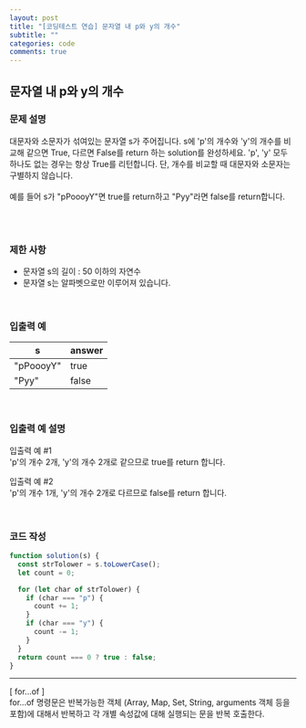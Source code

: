```yaml
---
layout: post
title: "[코딩테스트 연습] 문자열 내 p와 y의 개수"
subtitle: ""
categories: code
comments: true
---
```


## 문자열 내 p와 y의 개수

### 문제 설명

대문자와 소문자가 섞여있는 문자열 s가 주어집니다. s에 'p'의 개수와 'y'의 개수를 비교해 같으면 True, 다르면 False를 return 하는 solution를 완성하세요. 'p', 'y' 모두 하나도 없는 경우는 항상 True를 리턴합니다. 단, 개수를 비교할 때 대문자와 소문자는 구별하지 않습니다.<br>
<br>
예를 들어 s가 "pPoooyY"면 true를 return하고 "Pyy"라면 false를 return합니다.

<br>
<br>

### 제한 사항

- 문자열 s의 길이 : 50 이하의 자연수<br>
- 문자열 s는 알파벳으로만 이루어져 있습니다.

<br>

### 입출력 예

| s         | answer |
| --------- | ------ |
| "pPoooyY" | true   |
| "Pyy"     | false  |

<br>

### 입출력 예 설명

입출력 예 #1<br>
'p'의 개수 2개, 'y'의 개수 2개로 같으므로 true를 return 합니다.<br>

입출력 예 #2<br>
'p'의 개수 1개, 'y'의 개수 2개로 다르므로 false를 return 합니다.

<br>

### 코드 작성

```js
function solution(s) {
  const strTolower = s.toLowerCase();
  let count = 0;

  for (let char of strTolower) {
    if (char === "p") {
      count += 1;
    }
    if (char === "y") {
      count -= 1;
    }
  }
  return count === 0 ? true : false;
}
```

<hr>
[ for...of  ]<br>
for...of 명령문은 반복가능한 객체 (Array, Map, Set, String, arguments 객체 등을 포함)에 대해서 반복하고 각 개별 속성값에 대해 실행되는 문을 반복 호출한다.
<br>
